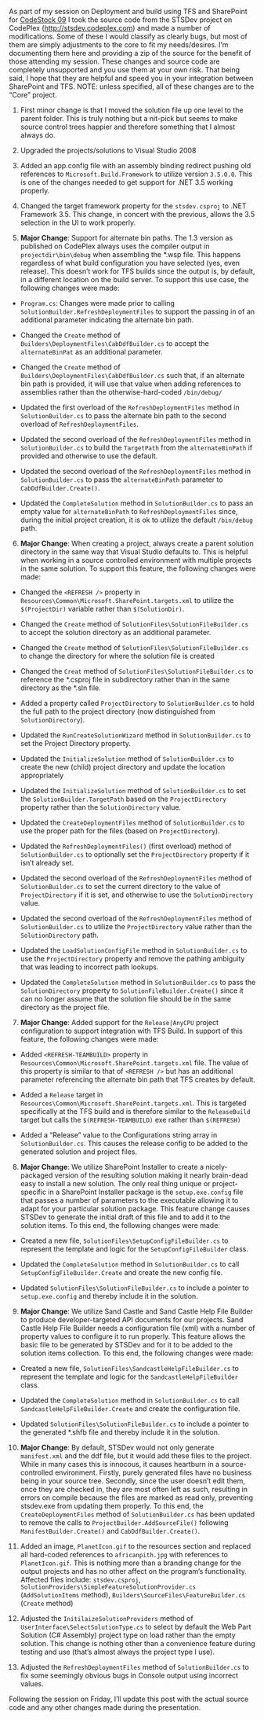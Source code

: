 As part of my session on Deployment and build using TFS and SharePoint for [CodeStock 09](http://www.codestock.org) I
took the source code from the STSDev project on CodePlex (<http://stsdev.codeplex.com>) and made a number of
modifications. Some of these I would classify as clearly bugs, but most of them are simply adjustments to the core to
fit my needs/desires. I’m documenting them here and providing a zip of the source for the benefit of those attending
my session. These changes and source code are completely unsupported and you use them at your own risk. That being
said, I hope that they are helpful and speed you in your integration between SharePoint and TFS. NOTE: unless
specified, all of these changes are to the “Core” project.

1. First minor change is that I moved the solution file up one level to the parent folder. This is truly nothing but a
 nit-pick but seems to make source control trees happier and therefore something that I almost always do.

2. Upgraded the projects/solutions to Visual Studio 2008

3. Added an app.config file with an assembly binding redirect pushing old references to `Microsoft.Build.Framework` to
utilize version `3.5.0.0`. This is one of the changes needed to get support for .NET 3.5 working properly.

4. Changed the target framework property for the `stsdev.csproj` to .NET Framework 3.5. This change, in concert with
the previous, allows the 3.5 selection in the UI to work properly.

5. __Major Change__: Support for alternate bin paths. The 1.3 version as published on CodePlex always uses the compiler
output in `projectdir\bin\debug` when assembling the \*.wsp file. This happens regardless of what build configuration
you have selected (yes, even release). This doesn’t work for TFS builds since the output is, by default, in a different
location on the build server. To support this use case, the following changes were made:

  * `Program.cs`: Changes were made prior to calling `SolutionBuilder.RefreshDeploymentFiles` to support the passing in
  of an additional parameter indicating the alternate bin path.

  * Changed the `Create` method of `Builders\DeploymentFiles\CabDdfBuilder.cs` to accept the `alternateBinPat` as an
  additional parameter.

  * Changed the `Create` method of `Builders\DeploymentFiles\CabDdfBuilder.cs` such that, if an alternate bin path is
  provided, it will use that value when adding references to assemblies rather than the otherwise-hard-coded
  `/bin/debug/`

  * Updated the first overload of the `RefreshDeploymentFiles` method in `SolutionBuilder.cs` to pass the alternate bin
  path to the second overload of `RefreshDeploymentFiles`.

  * Updated the second overload of the `RefreshDeploymentFiles` method in `SolutionBuilder.cs` to build the `TargetPath`
   from the `alternateBinPath` if provided and otherwise to use the default.

  * Updated the second overload of the `RefreshDeploymentFiles` method in `SolutionBuilder.cs` to pass the
  `alternateBinPath` parameter to `CabDdfBuilder.Create()`.

  * Updated the `CompleteSolution` method in `SolutionBuilder.cs` to pass an empty value for `alternateBinPath` to
  `RefreshDeploymentFiles` since, during the initial project creation, it is ok to utilize the default `/bin/debug`
  path.

6. __Major Change__: When creating a project, always create a parent solution directory in the same way that Visual
Studio defaults to. This is helpful when working in a source controlled environment with multiple projects in the same
solution. To support this feature, the following changes were made:

  * Changed the `<REFRESH />` property in `Resources\Common\Microsoft.SharePoint.targets.xml` to utilize the
  `$(ProjectDir)` variable rather than `$(SolutionDir)`.

  * Changed the `Create` method of `SolutionFiles\SolutionFileBuilder.cs` to accept the solution directory as an
  additional parameter.

  * Changed the `Create` method of `SolutionFiles\SolutionFileBuilder.cs` to change the directory for where the
  solution file is created

  * Changed the `Creat` method of `SolutionFiles\SolutionFileBuilder.cs` to reference the \*.csproj file in
  subdirectory rather than in the same directory as the \*.sln file.

  * Added  a property called `ProjectDirectory` to `SolutionBuilder.cs` to hold the full path to the project directory
  (now distinguished from `SolutionDirectory`).

  * Updated the `RunCreateSolutionWizard` method in `SolutionBuilder.cs` to set the Project Directory property.

  * Updated the `InitializeSolution` method of `SolutionBuilder.cs` to create the new (child) project directory and
  update the location appropriately

  * Updated the `InitializeSolution` method of `SolutionBuilder.cs` to set the `SolutionBuilder.TargetPath` based on the
  `ProjectDirectory` property rather than the `SolutionDirectory` value.

  * Updated the `CreateDeploymentFiles` method of `SolutionBuilder.cs` to use the proper path for the files (based on
  `ProjectDirectory`).

  * Updated the `RefreshDeploymentFiles()` (first overload) method of `SolutionBuilder.cs` to optionally set the
  `ProjectDirectory` property if it isn’t already set.

  * Updated the second overload of the `RefreshDeploymentFiles` method of `SolutionBuilder.cs` to set the current
  directory to the value of `ProjectDirectory` if it is set, and otherwise to use the `SolutionDirectory` value.

  * Updated the second overload of the `RefreshDeploymentFiles` method of `SolutionBuilder.cs` to utilize the
  `ProjectDirectory` value rather than the `SolutionDirectory` path.

  * Updated the `LoadSolutionConfigFile` method in `SolutionBuilder.cs` to use the `ProjectDirectory` property and
  remove the pathing ambiguity that was leading to incorrect path lookups.

  * Updated the `CompleteSolution` method in `SolutionBuilder.cs` to pass the `SolutionDirectory` property to
  `SolutionFileBuilder.Create()` since it can no longer assume that the solution file should be in the same directory
  as the project file.

7. __Major Change__: Added support for the `Release|AnyCPU` project configuration to support integration with TFS Build.
In support of this feature, the following changes were made:

  * Added `<REFRESH-TEAMBUILD>` property in `Resources\Common\Microsoft.SharePoint.targets.xml` file. The value of this
  property is similar to that of `<REFRESH />` but has an additional parameter referencing the alternate bin path that
  TFS creates by default.

  * Added a `Release` target in `Resources\Common\Microsoft.SharePoint.targets.xml`. This is targeted specifically at the
  TFS build and is therefore similar to the `ReleaseBuild` target but calls the `$(REFRESH-TEAMBUILD)` exe rather than
  `$(REFRESH)`

  * Added a “Release” value to the Configurations string array in `SolutionBuilder.cs`. This causes the release config
  to be added to the generated solution and project files.

8. __Major Change__: We utilize SharePoint Installer to create a nicely-packaged version of the resulting solution
making it nearly brain-dead easy to install a new solution. The only real thing unique or project-specific in a
SharePoint Installer package is the `setup.exe.config` file that passes a number of parameters to the executable
allowing it to adapt for your particular solution package. This feature change causes STSDev to generate the initial
draft of this file and to add it to the solution items. To this end, the following changes were made:

  * Created a new file, `SolutionFiles\SetupConfigFileBuilder.cs` to represent the template and logic for the
  `SetupConfigFileBuilder` class.

  * Updated the `CompleteSolution` method in `SolutionBuilder.cs` to call `SetupConfigFileBuilder.Create` and create
  the new config file.

  * Updated `SolutionFiles\SolutionFileBuilder.cs` to include a pointer to `setup.exe.config` and thereby include it in
  the solution.

9. __Major Change__: We utilize Sand Castle and Sand Castle Help File Builder to produce developer-targeted API
documents for our projects. Sand Castle Help File Builder needs a configuration file (xml) with a number of property
values to configure it to run properly. This feature allows the basic file to be generated by STSDev and for it to be
added to the solution items collection. To this end, the following changes were made:

  * Created a new file, `SolutionFiles\SandcastleHelpFileBuilder.cs` to represent the template and logic for the
  `SandcastleHelpFileBuilder` class.

  * Updated the `CompleteSolution` method in `SolutionBuilder.cs` to call `SandcastleHelpFileBuilder.Create` and create
  the configuration file.

  * Updated `SolutionFiles\SolutionFileBuilder.cs` to include a pointer to the generated \*.shfb file and thereby
  include it in the solution.

10. __Major Change__: By default, STSDev would not only generate `manifest.xml` and the ddf file, but it would add
these files to the project. While in many cases this is innocous, it causes heartburn in a source-controlled
environment. Firstly, purely generated files have no business being in your source tree. Secondly, since the user
doesn’t edit them, once they are checked in, they are most often left as such, resulting in errors on compile because
the files are marked as read only, preventing stsdev.exe from updating them properly. To this end, the
`CreateDeploymentFiles` method of `SolutionBuilder.cs` has been updated to remove the calls to
`ProjectBuilder.AddSourceFile()` following `ManifestBuilder.Create()` and `CabDdfBuilder.Create()`.

11. Added an image, `PlanetIcon.gif` to the resources section and replaced all hard-coded references to
`africanpith.jpg` with references to `PlanetIcon.gif`. This is nothing more than a branding change for the output
projects and has no other affect on the program’s functionality. Affected files include: `stsdev.csproj`,
`SolutionProviders\SimpleFeatureSolutionProvider.cs` (`AddSolutionItems` method),
`Builders\SourceFiles\FeatureBuilder.cs` (`Create` method)

12. Adjusted the `InitilaizeSolutionProviders` method of `UserInterface\SelectSolutionType.cs` to select by default the
Web Part Solution (C# Assembly) project type on load rather than the empty solution. This change is nothing other than
a convenience feature during testing and use (that’s almost always the project type I use).

13. Adjusted the `RefreshDeploymentFiles` method of `SolutionBuilder.cs` to fix some seemingly obvious bugs in Console
output using incorrect values.

Following the session on Friday, I’ll update this post with the actual source code and any other changes made during
the presentation.